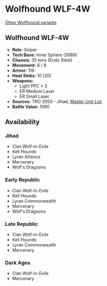 # Wolfhound WLF-4W

[Other Wolfhound variants](../wolfhound.md)

## Wolfhound WLF-4W
- **Role:** Sniper
- **Tech Base:** Inner Sphere (3069)
- **Chassis:** 35 tons (Endo Steel)
- **Movement:** 6 / 9
- **Armor:** 119
- **Heat Sinks:** 10 (20)
- **Weapons:**
  - Light PPC × 3
  - ER Medium Laser
  - ER Small Laser
- **Sources:** TRO 3050 - Jihad, [Master Unit List](http://masterunitlist.info/Unit/Details/3567/wolfhound-wlf-4w)
- **Battle Value:** 1090

## Availability

### Jihad
- Clan Wolf-in-Exile
- Kell Hounds
- Lyran Alliance
- Mercenary
- Wolf's Dragoons

### Early Republic
- Clan Wolf-in-Exile
- Kell Hounds
- Lyran Commonwealth
- Mercenary
- Wolf's Dragoons

### Late Republic
- Clan Wolf-in-Exile
- Kell Hounds
- Lyran Commonwealth
- Mercenary

### Dark Ages
- Clan Wolf-in-Exile
- Mercenary

